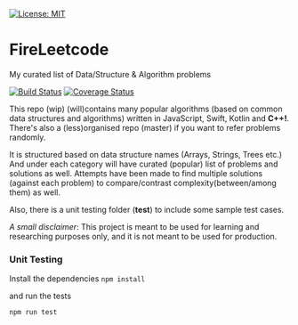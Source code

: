 [![License: MIT](https://img.shields.io/badge/License-MIT-yellow.svg)](https://opensource.org/licenses/MIT)
# FireLeetcode
My curated list of Data/Structure & Algorithm problems

[![Build Status](https://app.travis-ci.com/hawaijar/FireLeetcode.svg?branch=feature%2Falgoexpert)](https://app.travis-ci.com/hawaijar/FireLeetcode)
[![Coverage Status](https://coveralls.io/repos/github/hawaijar/FireLeetcode/badge.svg?branch=feature/algoexpert)](https://coveralls.io/github/hawaijar/FireLeetcode?branch=feature/algoexpert)

This repo (wip) (will)contains many popular algorithms (based on common data structures and algorithms) written in JavaScript, Swift, Kotlin and **C++!**. There's also a (less)organised repo (master) if you want to refer problems randomly.

It is structured based on data structure names (Arrays, Strings, Trees etc.)
And under each category will have curated (popular) list of problems and solutions as well. Attempts have been made to find multiple solutions (against each problem) to compare/contrast complexity(between/among them) as well.

Also, there is a unit testing folder (__test__) to include some sample test cases.

_A small disclaimer_: This project is meant to be used for learning and researching purposes only, and it is not meant to be used for production.

### Unit Testing
Install the dependencies ```npm install```

and run the tests 

``npm run test``







